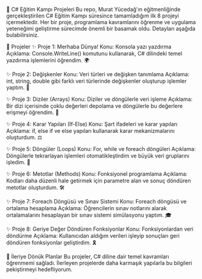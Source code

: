 🚀 C# Eğitim Kampı Projeleri
Bu repo, Murat Yücedağ'ın eğitmenliğinde gerçekleştirilen C# Eğitim Kampı süresince tamamladığım ilk 8 projeyi içermektedir. Her bir proje, programlama kavramlarını öğrenme ve uygulama yeteneğimi geliştirme sürecimde önemli bir basamak oldu. Detayları aşağıda bulabilirsiniz.

📌 Projeler
✨ Proje 1: Merhaba Dünya!
Konu: Konsola yazı yazdırma
Açıklama: Console.WriteLine() komutunu kullanarak, C# dilindeki temel yazdırma işlemlerini öğrendim. 🌍

✨ Proje 2: Değişkenler
Konu: Veri türleri ve değişken tanımlama
Açıklama: int, string, double gibi farklı veri türlerinde değişkenler oluşturup işlemler yaptım. 🔢

✨ Proje 3: Diziler (Arrays)
Konu: Diziler ve döngülerle veri işleme
Açıklama: Bir dizi içerisinde çoklu değerleri depolama ve döngülerle bu değerlere erişmeyi öğrendim. 🧩

✨ Proje 4: Karar Yapıları (If-Else)
Konu: Şart ifadeleri ve karar yapıları
Açıklama: if, else if ve else yapıları kullanarak karar mekanizmalarını oluşturdum. ⚖️

✨ Proje 5: Döngüler (Loops)
Konu: For, while ve foreach döngüleri
Açıklama: Döngülerle tekrarlayan işlemleri otomatikleştirdim ve büyük veri gruplarını işledim. 🔄

✨ Proje 6: Metotlar (Methods)
Konu: Fonksiyonel programlama
Açıklama: Kodları daha düzenli hale getirmek için parametre alan ve sonuç döndüren metotlar oluşturdum. 🛠️

✨ Proje 7: Foreach Döngüsü ve Sınav Sistemi
Konu: Foreach döngüsü ve ortalama hesaplama
Açıklama: Öğrencilerin sınav notlarını alarak ortalamalarını hesaplayan bir sınav sistemi simülasyonu yaptım. 🎓

✨ Proje 8: Geriye Değer Döndüren Fonksiyonlar
Konu: Fonksiyonlardan veri döndürme
Açıklama: Kullanıcıdan aldığım verileri işleyip sonuçları geri döndüren fonksiyonlar geliştirdim. 🎗️

🚀 İleriye Dönük Planlar
Bu projeler, C# diline dair temel kavramları öğrenmemi sağladı. İlerleyen projelerde daha karmaşık yapılarla bu bilgileri pekiştirmeyi hedefliyorum.

